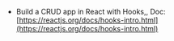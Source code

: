 - Build a CRUD app in React with Hooks,,
Doc: [https://reactjs.org/docs/hooks-intro.html](https://reactjs.org/docs/hooks-intro.html)

